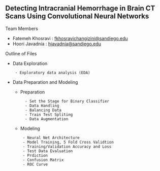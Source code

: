 ## Detecting Intracranial Hemorrhage in Brain CT Scans Using Convolutional Neural Networks
Team Members

* Fatemeh Khosravi : fkhosravichangizini@sandiego.edu
* Hoori Javadnia : hjavadnia@sandiego.edu
  
 Outline of Files

 * Data Exploration 

        - Exploratory data analysis (EDA)

 * Data Preparation and Modeling

     - Preparation

             - Set the Stage for Binary Classifier
             - Data Handling
             - Balancing Data
             - Train Test Spliting
             - Data Augmentation

      - Modeling

             - Neural Net Architecture
             - Model Training, 5 Fold Cross Validtion
             - Training/Validation Accuracy and Loss
             - Test Data Evaluation
             - Prdiction 
             - Confusion Matrix
             - ROC Curve
